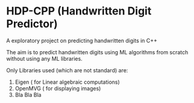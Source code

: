 # HDP-CPP (Handwritten Digit Predictor)

A exploratory project on predicting handwritten digits in C++

The aim is to predict handwritten digits using ML algorithms from scratch without using any ML libraries.

Only Libraries used (which are not standard) are:
1. Eigen ( for Linear algebraic computations)
2. OpenMVG ( for displaying images)
3. Bla Bla Bla




